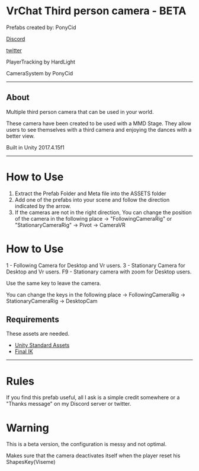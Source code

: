 # VrChat Third person camera - BETA

Prefabs created by: PonyCid

[Discord](https://discord.gg/q8MNVqM)

[twitter](https://twitter.com/PonyCid)


PlayerTracking by HardLight

CameraSystem by PonyCid

----------
## About
Multiple third person camera that can be used in your world.

These camera have been created to be used with a MMD Stage.
They allow users to see themselves with a third camera and enjoying the dances with a better view.

Built in Unity 2017.4.15f1


----------

# How to Use
1. Extract the Prefab Folder and Meta file into the ASSETS folder
2. Add one of the prefabs into your scene and follow the direction indicated by the arrow.
3. If the cameras are not in the right direction, You can change the position of the camera in the following place
    -> "FollowingCameraRig" or "StationaryCameraRig"
      -> Pivot
	      -> CameraVR

# How to Use
1 - Following Camera for Desktop and Vr users.
3 - Stationary Camera for Desktop and Vr users.
F9 - Stationary camera with zoom for Desktop users.

Use the same key to leave the camera.

You can change the keys in the following place
    -> FollowingCameraRig
    -> StationaryCameraRig
    -> DesktopCam


## Requirements

These assets are needed.
* [Unity Standard Assets](https://assetstore.unity.com/packages/essentials/asset-packs/standard-assets-32351)
* [Final IK](https://assetstore.unity.com/packages/tools/animation/final-ik-14290)
-----------------------------------------------------

# Rules
If you find this prefab useful, all I ask is a simple credit somewhere or a "Thanks message" on my Discord server or twitter.

# Warning
This is a beta version, the configuration is messy and not optimal.

Makes sure that the camera deactivates itself when the player reset his ShapesKey(Viseme)

